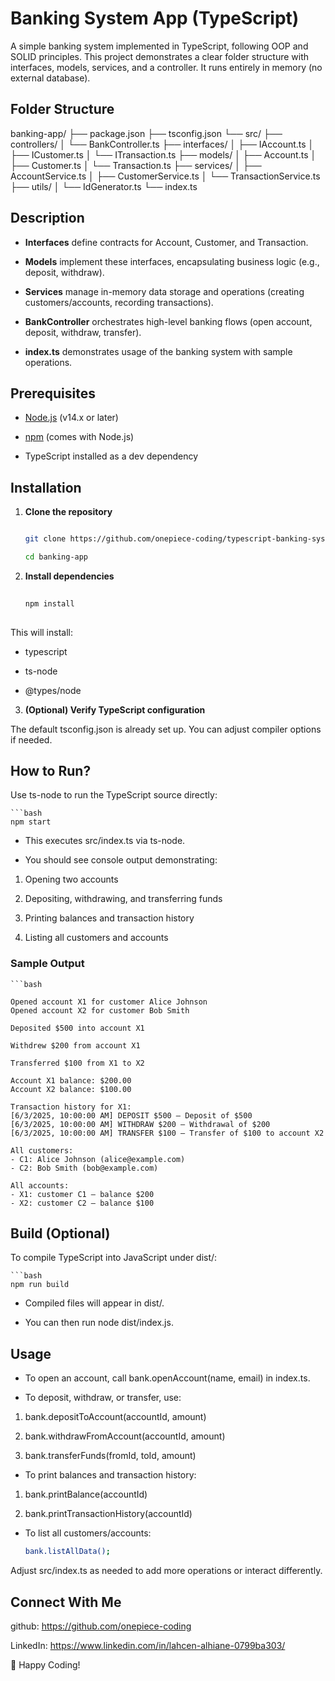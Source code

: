# Banking System App (TypeScript)

A simple banking system implemented in TypeScript, following OOP and SOLID principles. This project demonstrates a clear folder structure with interfaces, models, services, and a controller. It runs entirely in memory (no external database).

## Folder Structure

banking-app/
├── package.json
├── tsconfig.json
└── src/
├── controllers/
│ └── BankController.ts
├── interfaces/
│ ├── IAccount.ts
│ ├── ICustomer.ts
│ └── ITransaction.ts
├── models/
│ ├── Account.ts
│ ├── Customer.ts
│ └── Transaction.ts
├── services/
│ ├── AccountService.ts
│ ├── CustomerService.ts
│ └── TransactionService.ts
├── utils/
│ └── IdGenerator.ts
└── index.ts

## Description

- **Interfaces** define contracts for Account, Customer, and Transaction.
  
- **Models** implement these interfaces, encapsulating business logic (e.g., deposit, withdraw).
  
- **Services** manage in-memory data storage and operations (creating customers/accounts, recording transactions).
  
- **BankController** orchestrates high-level banking flows (open account, deposit, withdraw, transfer).
  
- **index.ts** demonstrates usage of the banking system with sample operations.

## Prerequisites

- [Node.js](https://nodejs.org/) (v14.x or later)
  
- [npm](https://www.npmjs.com/) (comes with Node.js)
  
- TypeScript installed as a dev dependency

## Installation

1. **Clone the repository**
   
   ```bash
   
   git clone https://github.com/onepiece-coding/typescript-banking-system.git
   
   cd banking-app
   
2. **Install dependencies**

   ```bash
    
   npm install
 
This will install:

- typescript

- ts-node

- @types/node

3. **(Optional) Verify TypeScript configuration**

The default tsconfig.json is already set up. You can adjust compiler options if needed.

## How to Run?

Use ts-node to run the TypeScript source directly:

    ```bash
    npm start

- This executes src/index.ts via ts-node.

- You should see console output demonstrating:

1. Opening two accounts

2. Depositing, withdrawing, and transferring funds

3. Printing balances and transaction history

4. Listing all customers and accounts

### Sample Output

    ```bash
    
    Opened account X1 for customer Alice Johnson
    Opened account X2 for customer Bob Smith
    
    Deposited $500 into account X1
    
    Withdrew $200 from account X1
    
    Transferred $100 from X1 to X2
    
    Account X1 balance: $200.00
    Account X2 balance: $100.00
    
    Transaction history for X1:
    [6/3/2025, 10:00:00 AM] DEPOSIT $500 — Deposit of $500
    [6/3/2025, 10:00:00 AM] WITHDRAW $200 — Withdrawal of $200
    [6/3/2025, 10:00:00 AM] TRANSFER $100 — Transfer of $100 to account X2
    
    All customers:
    - C1: Alice Johnson (alice@example.com)
    - C2: Bob Smith (bob@example.com)
    
    All accounts:
    - X1: customer C1 — balance $200
    - X2: customer C2 — balance $100
  
## Build (Optional)

To compile TypeScript into JavaScript under dist/:

    ```bash
    npm run build
    
- Compiled files will appear in dist/.

- You can then run node dist/index.js.

## Usage

- To open an account, call bank.openAccount(name, email) in index.ts.

- To deposit, withdraw, or transfer, use:

1. bank.depositToAccount(accountId, amount)

2. bank.withdrawFromAccount(accountId, amount)

3. bank.transferFunds(fromId, toId, amount)

- To print balances and transaction history:

1. bank.printBalance(accountId)

2. bank.printTransactionHistory(accountId)

- To list all customers/accounts:

   ```bash
   bank.listAllData();
   
Adjust src/index.ts as needed to add more operations or interact differently.

## Connect With Me

github: https://github.com/onepiece-coding

LinkedIn: https://www.linkedin.com/in/lahcen-alhiane-0799ba303/

🚀 Happy Coding!
